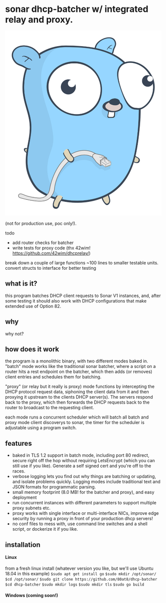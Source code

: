 # sonar dhcp-batcher w/ integrated relay and proxy.
![written in Go!](https://github.com/80at8/dhcp-batcher/blob/master/assets/netgopher.svg)

(not for production use, poc only!).

todo
- add router checks for batcher
- write tests for proxy code (thx 42wim! https://github.com/42wim/dhcprelay/)

break down a couple of large functions ~100 lines to smaller testable units.
convert structs to interface for better testing

## what is it?
this program batches DHCP client requests to Sonar V1 instances, and, after some testing it should also work with DHCP configurations that make extended use of Option 82.

## why
why not?

## how does it work
the program is a monolithic binary, with two different modes baked in. "batch" mode works like the traditional sonar batcher, where a script on a router hits a rest endpoint on the batcher, which then adds (or removes) client entries and schedules them for batching.

"proxy" (or relay but it really is proxy) mode functions by intercepting the DHCP protocol request data, siphoning the client data from it and then proxying it upstream to the clients DHCP server(s). The servers respond back to the proxy, which then forwards the DHCP requests back to the router to broadcast to the requesting client.

each mode runs a concurrent scheduler which will batch all batch and proxy mode client discoverys to sonar, the timer for the scheduler is adjustable using a program switch.

## features

* baked in TLS 1.2 support in batch mode, including port 80 redirect, secure right off the hop without requiring LetsEncrypt (which you can still use if you like). Generate a self signed cert and you're off to the races.
* verbose logging lets you find out why things are batching or updating, and isolate problems quickly. Logging modes include traditional text and JSON formats for programmatic parsing.
* small memory footprint (8.0 MB! for the batcher and proxy), and easy deployment
* run concurrent instances with different parameters to support multiple proxy subnets etc.
* proxy works with single interface or multi-interface NICs, improve edge security by running a proxy in front of your production dhcp servers!
* no conf files to mess with, use command line switches and a shell script, or dockerize it if you like.

## installation

#### Linux
from a fresh linux install (whatever version you like, but we'll use Ubuntu 18.04 in this example)
`$sudo apt get install go`
`$sudo mkdir /opt/sonar/`
`$cd /opt/sonar/`
`$sudo git clone https://github.com/80at8/dhcp-batcher`
`$cd dhcp-batcher`
`$sudo mkdir logs`
`$sudo mkdir tls`
`$sudo go build`

#### Windows (coming soon!)

